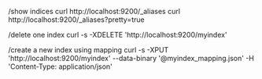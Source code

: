 /show indices
curl http://localhost:9200/_aliases
curl http://localhost:9200/_aliases?pretty=true

/delete one index
curl -s -XDELETE 'http://localhost:9200/myindex'

/create a new index using mapping
curl -s -XPUT 'http://localhost:9200/myindex' --data-binary '@myindex_mapping.json' -H 'Content-Type: application/json'
